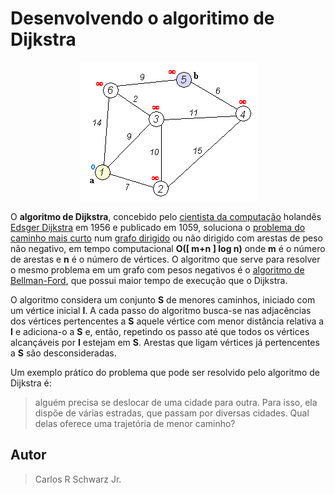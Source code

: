 # Desenvolvendo o algoritimo de Dijkstra

<p align="center">
   <img src="/Dijkstra_animation.gif" title="Animação do algoritmo de Dijkstra">
</p>

O **algoritmo de Dijkstra**, concebido pelo [cientista da computação](https://pt.wikipedia.org/wiki/Ci%C3%AAncia_da_computa%C3%A7%C3%A3o) holandês [Edsger Dijkstra](https://pt.wikipedia.org/wiki/Edsger_Dijkstra) em 1956 e publicado em 1059, soluciona o [problema do caminho mais curto](https://pt.wikipedia.org/wiki/Problema_do_caminho_mais_curto) num [grafo dirigido](https://pt.wikipedia.org/wiki/Grafo_dirigido) ou não dirigido com arestas de peso não negativo, em tempo computacional **O\(\[ m\+n \] log n\)** onde **m** é o número de arestas e **n** é o número de vértices. O algoritmo que serve para resolver o mesmo problema em um grafo com pesos negativos é o [algoritmo de Bellman-Ford](https://pt.wikipedia.org/wiki/Algoritmo_de_Bellman-Ford), que possui maior tempo de execução que o Dijkstra.

O algoritmo considera um conjunto **S** de menores caminhos, iniciado com um vértice inicial **I**. A cada passo do algoritmo busca-se nas adjacências dos vértices pertencentes a **S** aquele vértice com menor distância relativa a **I** e adiciona-o a **S** e, então, repetindo os passo até que todos os vértices alcançáveis por **I** estejam em **S**. Arestas que ligam vértices já pertencentes a **S** são desconsideradas.

Um exemplo prático do problema que pode ser resolvido pelo algoritmo de Dijkstra é:
> alguém precisa se deslocar de uma cidade para outra. Para isso, ela
> dispõe de várias estradas, que passam por diversas cidades. Qual delas
> oferece uma trajetória de menor caminho?

## Autor

> Carlos R Schwarz Jr.

